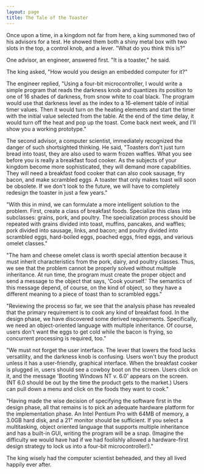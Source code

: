 ```yaml
---
layout: page
title: The Tale of the Toaster
---
```


Once upon a time, in a kingdom not far from here, a king summoned 
two of his advisors for a test. He showed them both a shiny metal box with two 
slots in the top, a control knob, and a lever. "What do you think this 
is?"

One advisor, an engineer, answered first. "It is a toaster," 
he said.

The king asked, "How would you design an embedded computer 
for it?"

The engineer replied, "Using a four-bit microcontroller, 
I would write a simple program that reads the darkness knob and quantizes its 
position to one of 16 shades of darkness, from snow white to coal black. The 
program would use that darkness level as the index to a 16-element table of 
initial timer values. Then it would turn on the heating elements and start the 
timer with the initial value selected from the table. At the end of the time 
delay, it would turn off the heat and pop up the toast. Come back next week, 
and I'll show you a working prototype." 

The second advisor, a computer scientist, immediately recognized 
the danger of such shortsighted thinking. He said, "Toasters don't just 
turn bread into toast, they are also used to warm frozen waffles. What you see 
before you is really a breakfast food cooker. As the subjects of your kingdom 
become more sophisticated, they will demand more capabilities. They will need 
a breakfast food cooker that can also cook sausage, fry bacon, and make scrambled 
eggs. A toaster that only makes toast will soon be obsolete. If we don't look 
to the future, we will have to completely redesign the toaster in just a few 
years."

"With this in mind, we can formulate a more intelligent 
solution to the problem. First, create a class of breakfast foods. Specialize 
this class into subclasses: grains, pork, and poultry. The specialization process 
should be repeated with grains divided into toast, muffins, pancakes, and waffles; 
pork divided into sausage, links, and bacon; and poultry divided into scrambled 
eggs, hard-boiled eggs, poached eggs, fried eggs, and various omelet classes."

 "The ham and cheese omelet class is worth special attention 
because it must inherit characteristics from the pork, dairy, and poultry classes. 
Thus, we see that the problem cannot be properly solved without multiple inheritance. 
At run time, the program must create the proper object and send a message to 
the object that says, 'Cook yourself.' The semantics of this message depend, 
of course, on the kind of object, so they have a different meaning to a piece 
of toast than to scrambled eggs." 

"Reviewing the process so far, we see that the analysis 
phase has revealed that the primary requirement is to cook any kind of breakfast 
food. In the design phase, we have discovered some derived requirements. Specifically, 
we need an object-oriented language with multiple inheritance. Of course, users 
don't want the eggs to get cold while the bacon is frying, so concurrent processing 
is required, too." 

"We must not forget the user interface. The lever that lowers 
the food lacks versatility, and the darkness knob is confusing. Users won't 
buy the product unless it has a user-friendly, graphical interface. When the 
breakfast cooker is plugged in, users should see a cowboy boot on the screen. 
Users click on it, and the message 'Booting Windows NT v. 6.0' appears on the 
screen. (NT 6.0 should be out by the time the product gets to the market.) Users 
can pull down a menu and click on the foods they want to cook."

 "Having made the wise decision of specifying the software 
first in the design phase, all that remains is to pick an adequate hardware 
platform for the implementation phase. An Intel Pentium Pro with 64MB of memory, 
a 3.0GB hard disk, and a 21" monitor should be sufficient. If you select 
a multitasking, object oriented language that supports multiple inheritance 
and has a built-in GUI, writing the program will be a snap. (Imagine the difficulty 
we would have had if we had foolishly allowed a hardware-first design strategy 
to lock us into a four-bit microcontroller!)." 

The king wisely had the computer scientist beheaded, and they 
all lived happily ever after.

